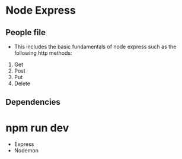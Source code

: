 # Node Express 
## People file
- This includes the basic fundamentals of node express such as the following http methods:

1. Get
2. Post
3. Put
4. Delete

## Dependencies 
# npm run dev
- Express
- Nodemon